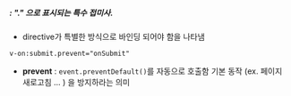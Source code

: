 ##### : "." 으로 표시되는 특수 접미사. 

+ directive가 특별한 방식으로 바인딩 되어야 함을 나타냄

`v-on:submit.prevent="onSubmit"`
+ **prevent** : `event.preventDefault()`를 자동으로 호출함
	기본 동작 (ex. 페이지 새로고침 ... ) 을 방지하라는 의미 